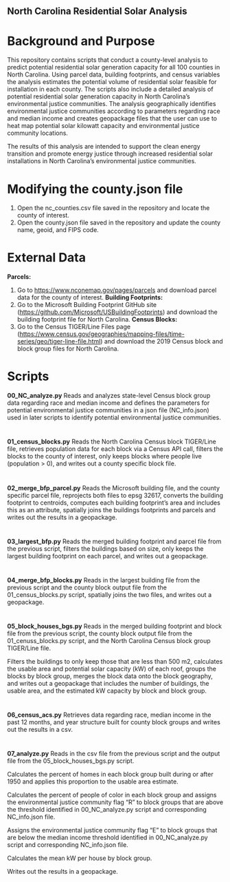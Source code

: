 ## North Carolina Residential Solar Analysis 

# Background and Purpose 

This repository contains scripts that conduct a county-level analysis to predict potential residential solar generation capacity for all 100 counties in North Carolina. Using parcel data, building footprints, and census variables the analysis estimates the potential volume of residential solar feasible for installation in each county. The scripts also include a detailed analysis of potential residential solar generation capacity in North Carolina’s environmental justice communities. The analysis geographically identifies environmental justice communities according to parameters regarding race and median income and creates geopackage files that the user can use to heat map potential solar kilowatt capacity and environmental justice community locations. 

The results of this analysis are intended to support the clean energy transition and promote energy justice through increased residential solar installations in North Carolina’s environmental justice communities. 

# Modifying the county.json file 
1.	Open the nc_counties.csv file saved in the repository and locate the county of interest. 
2.	Open the county.json file saved in the repository and update the county name, geoid, and FIPS code. 

# External Data 
**Parcels:** 
1.	Go to https://www.nconemap.gov/pages/parcels and download parcel data for the county of interest.
**Building Footprints:** 
1.	Go to the Microsoft Building Footprint GitHub site (https://github.com/Microsoft/USBuildingFootprints) and download the building footprint file for North Carolina.
**Census Blocks:**
1.	Go to the Census TIGER/Line Files page (https://www.census.gov/geographies/mapping-files/time-series/geo/tiger-line-file.html) and download the 2019 Census block and block group files for North Carolina.  

# Scripts 
**00_NC_analyze.py**
Reads and analyzes state-level Census block group data regarding race and median income and defines the parameters for potential environmental justice communities in a json file (NC_info.json) used in later scripts to identify potential environmental justice communities.
#
**01_census_blocks.py**
Reads the North Carolina Census block TIGER/Line file, retrieves population data for each block via a Census API call, filters the blocks to the county of interest, only keeps blocks where people live (population > 0), and writes out a county specific block file.
#
**02_merge_bfp_parcel.py**
Reads the Microsoft building file, and the county specific parcel file, reprojects both files to epsg 32617, converts the building footprint to centroids, computes each building footprint’s area and includes this as an attribute, spatially joins the buildings footprints and parcels and writes out the results in a geopackage.
#
**03_largest_bfp.py**
Reads the merged building footprint and parcel file from the previous script, filters the buildings based on size, only keeps the largest building footprint on each parcel, and writes out a geopackage.
#
**04_merge_bfp_blocks.py**
Reads in the largest building file from the previous script and the county block output file from the 01_census_blocks.py script, spatially joins the two files, and writes out a geopackage.
#
**05_block_houses_bgs.py**
Reads in the merged building footprint and block file from the previous script, the county block output file from the 01_cenuss_blocks.py script, and the North Carolina Census block group TIGER/Line file. 

Filters the buildings to only keep those that are less than 500 m2, calculates the usable area and potential solar capacity (kW) of each roof, groups the blocks by block group, merges the block data onto the block geography, and writes out a geopackage that includes the number of buildings, the usable area, and the estimated kW capacity by block and block group. 
#
**06_census_acs.py**
Retrieves data regarding race, median income in the past 12 months, and year structure built for county block groups and writes out the results in a csv. 
#
**07_analyze.py**
Reads in the csv file from the previous script and the output file from the 05_block_houses_bgs.py script. 

Calculates the percent of homes in each block group built during or after 1950 and applies this proportion to the usable area estimate. 

Calculates the percent of people of color in each block group and assigns the environmental justice community flag “R” to block groups that are above the threshold identified in 00_NC_analyze.py script and corresponding NC_info.json file.

Assigns the environmental justice community flag “E” to block groups that are below the median income threshold identified in 00_NC_analyze.py script and corresponding NC_info.json file.

Calculates the mean kW per house by block group. 

Writes out the results in a geopackage. 
